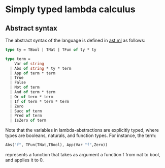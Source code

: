 # Simply typed lambda calculus


## Abstract syntax

The abstract syntax of the language is defined in [ast.ml](lib/ast.ml)
as follows:
```ocaml
type ty = TBool | TNat | TFun of ty * ty

type term =
    Var of string
  | Abs of string * ty * term
  | App of term * term
  | True
  | False
  | Not of term
  | And of term * term
  | Or of term * term
  | If of term * term * term
  | Zero
  | Succ of term
  | Pred of term
  | IsZero of term
```
Note that the variables in lambda-abstractions are explicitly typed, where types are
booleans, naturals, and function types.
For instance, the term:
```ocaml
Abs("f", TFun(TNat,TBool), App(Var "f",Zero))
```
represents a function that takes as argument a function f from nat to bool, and applies it to 0.
